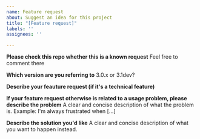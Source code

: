 ```yaml
---
name: Feature request
about: Suggest an idea for this project
title: "[Feature request]"
labels: ''
assignees: ''

---
```



**Please check this repo whether this is a known request**
Feel free to comment there

**Which version are you referring to**
3.0.x or 3.1dev?

**Describe your feauture request (if it's a technical feature)**


**If your feature request otherwise is related to a usage problem, please describe the problem**
A clear and concise description of what the problem is. Example: I'm always frustrated when [...]

**Describe the solution you'd like**
A clear and concise description of what you want to happen instead.
